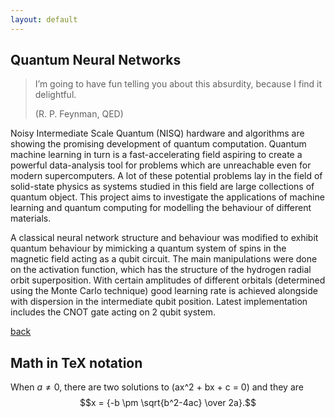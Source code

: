 ```yaml
---
layout: default
---
```


## Quantum Neural Networks

> I’m going to have fun telling you about this absurdity, because I find it delightful. 
> 
> (R. P. Feynman, QED)

Noisy Intermediate Scale Quantum (NISQ) hardware and algorithms are showing the promising development of quantum computation. Quantum machine learning in turn is a fast-accelerating field aspiring to create a powerful data-analysis tool for problems which are unreachable even for modern supercomputers. A lot of these potential problems lay in the field of solid-state physics as systems studied in this field are large collections of quantum object. This project aims to investigate the applications of machine learning and quantum computing for modelling the behaviour of different materials.

A classical neural network structure and behaviour was modified to exhibit quantum behaviour by mimicking a quantum system of spins in the magnetic field acting as a qubit circuit. The main manipulations were done on the activation function, which has the structure of the hydrogen radial orbit superposition. With certain amplitudes of different orbitals (determined using the Monte Carlo technique) good learning rate is achieved alongside with dispersion in the intermediate qubit position. Latest implementation includes the CNOT gate acting on 2 qubit system.

[back](./)

<!DOCTYPE html PUBLIC "-//W3C//DTD HTML 3.2 Final//EN">
<html>
<head>
<title>Mathedemo</title>
<script type="text/x-mathjax-config">
  MathJax.Hub.Config({tex2jax: {inlineMath: [['$','$'], ['\\(','\\)']]}});
</script>
<script type="text/javascript"
  src="http://cdnjs.cloudflare.com/ajax/libs/mathjax/2.7.1/MathJax.js?config=TeX-AMS-MML_HTMLorMML">
</script>
</head>

<body>
<h2>Math in TeX notation</h2>

When $a \ne 0$, there are two solutions to \(ax^2 + bx + c = 0\) and they are
$$x = {-b \pm \sqrt{b^2-4ac} \over 2a}.$$

</body>
</html>
